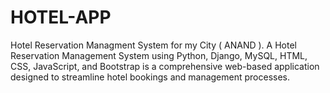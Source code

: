 # HOTEL-APP
Hotel Reservation Managment System for my City ( ANAND ). A Hotel Reservation Management System using Python, Django, MySQL, HTML, CSS, JavaScript, and Bootstrap is a comprehensive web-based application designed to streamline hotel bookings and management processes.
